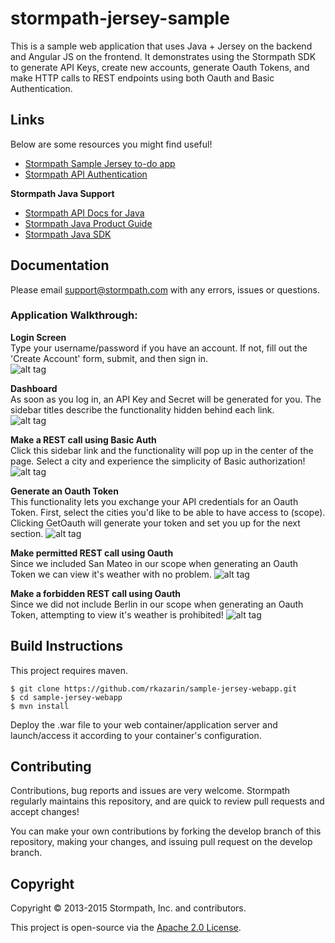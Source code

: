 stormpath-jersey-sample
====================

This is a sample web application that uses Java + Jersey on the backend and Angular JS on the frontend. It demonstrates using the Stormpath SDK to generate API Keys, create new accounts, generate Oauth Tokens, and make HTTP calls to REST endpoints using both Oauth and Basic Authentication.

## Links

Below are some resources you might find useful!
- [Stormpath Sample Jersey to-do app](https://github.com/stormpath/todos-jersey)
- [Stormpath API Authentication](http://docs.stormpath.com/guides/api-key-management/)

**Stormpath Java Support**
- [Stormpath API Docs for Java](https://docs.stormpath.com/java/apidocs/)
- [Stormpath Java Product Guide](https://docs.stormpath.com/java/product-guide/)
- [Stormpath Java SDK](https://github.com/stormpath/stormpath-sdk-java)

## Documentation

Please email support@stormpath.com with any errors, issues or questions.


### Application Walkthrough:

**Login Screen** <br>
Type your username/password if you have an account. If not, fill out the 'Create Account' form, submit, and then sign in.<br>
![alt tag](http://i.imgur.com/SACJ88l.png)

**Dashboard** <br>
As soon as you log in, an API Key and Secret will be generated for you. The sidebar titles describe the functionality hidden behind each link.<br>
![alt tag](http://i.imgur.com/UIf6xjS.png)

**Make a REST call using Basic Auth** <br>
Click this sidebar link and the functionality will pop up in the center of the page. Select a city and experience the simplicity of Basic authorization! <br>
![alt tag](http://i.imgur.com/UgQ0jWC.png)

**Generate an Oauth Token** <br>
This functionality lets you exchange your API credentials for an Oauth Token. First, select the cities you'd like to be able to have access to (scope). Clicking GetOauth will generate your token and set you up for the next section.
![alt tag](http://i.imgur.com/RwACzLW.png)

**Make permitted REST call using Oauth** <br>
Since we included San Mateo in our scope when generating an Oauth Token we can view it's weather with no problem.
![alt tag](http://i.imgur.com/7TctAt1.png)

**Make a forbidden REST call using Oauth** <br>
Since we did not include Berlin in our scope when generating an Oauth Token, attempting to view it's weather is prohibited!
![alt tag](http://i.imgur.com/HvhKuml.png)

## Build Instructions ##

This project requires maven.

```
$ git clone https://github.com/rkazarin/sample-jersey-webapp.git
$ cd sample-jersey-webapp
$ mvn install
```
Deploy the .war file to your web container/application server and launch/access it according to your container's configuration.

## Contributing

Contributions, bug reports and issues are very welcome. Stormpath regularly maintains this repository, and are quick to review pull requests and accept changes!

You can make your own contributions by forking the develop branch of this
repository, making your changes, and issuing pull request on the develop branch.

## Copyright ##

Copyright &copy; 2013-2015 Stormpath, Inc. and contributors.

This project is open-source via the [Apache 2.0 License](http://www.apache.org/licenses/LICENSE-2.0).